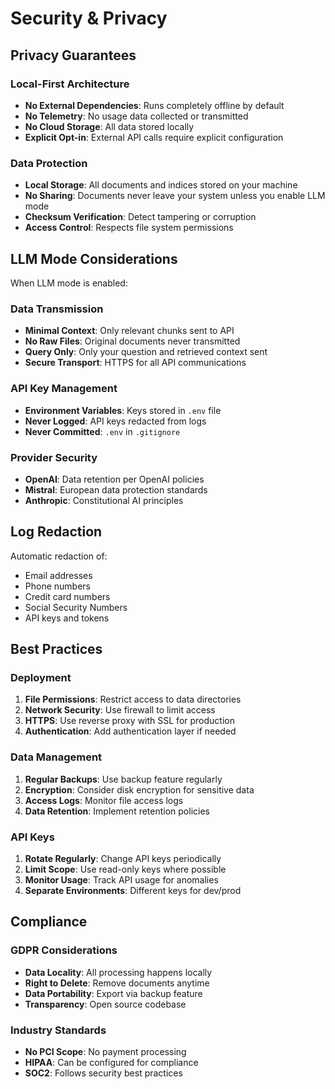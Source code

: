 # Security & Privacy

## Privacy Guarantees

### Local-First Architecture

- **No External Dependencies**: Runs completely offline by default
- **No Telemetry**: No usage data collected or transmitted
- **No Cloud Storage**: All data stored locally
- **Explicit Opt-in**: External API calls require explicit configuration

### Data Protection

- **Local Storage**: All documents and indices stored on your machine
- **No Sharing**: Documents never leave your system unless you enable LLM mode
- **Checksum Verification**: Detect tampering or corruption
- **Access Control**: Respects file system permissions

## LLM Mode Considerations

When LLM mode is enabled:

### Data Transmission

- **Minimal Context**: Only relevant chunks sent to API
- **No Raw Files**: Original documents never transmitted
- **Query Only**: Only your question and retrieved context sent
- **Secure Transport**: HTTPS for all API communications

### API Key Management

- **Environment Variables**: Keys stored in `.env` file
- **Never Logged**: API keys redacted from logs
- **Never Committed**: `.env` in `.gitignore`

### Provider Security

- **OpenAI**: Data retention per OpenAI policies
- **Mistral**: European data protection standards
- **Anthropic**: Constitutional AI principles

## Log Redaction

Automatic redaction of:
- Email addresses
- Phone numbers
- Credit card numbers
- Social Security Numbers
- API keys and tokens

## Best Practices

### Deployment

1. **File Permissions**: Restrict access to data directories
2. **Network Security**: Use firewall to limit access
3. **HTTPS**: Use reverse proxy with SSL for production
4. **Authentication**: Add authentication layer if needed

### Data Management

1. **Regular Backups**: Use backup feature regularly
2. **Encryption**: Consider disk encryption for sensitive data
3. **Access Logs**: Monitor file access logs
4. **Data Retention**: Implement retention policies

### API Keys

1. **Rotate Regularly**: Change API keys periodically
2. **Limit Scope**: Use read-only keys where possible
3. **Monitor Usage**: Track API usage for anomalies
4. **Separate Environments**: Different keys for dev/prod

## Compliance

### GDPR Considerations

- **Data Locality**: All processing happens locally
- **Right to Delete**: Remove documents anytime
- **Data Portability**: Export via backup feature
- **Transparency**: Open source codebase

### Industry Standards

- **No PCI Scope**: No payment processing
- **HIPAA**: Can be configured for compliance
- **SOC2**: Follows security best practices